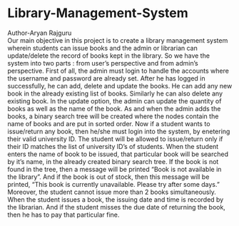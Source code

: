 # Library-Management-System
Author-Aryan Rajguru
<br>
Our main objective in this project is to create a library management system wherein students can issue books and the admin or librarian can update/delete the record of books kept in the library. So we have the system into two parts : from user’s perspective and from admin’s perspective. First of all, the admin must login to handle the accounts where the username and password are already set. After he has logged in successfully, he can add, delete and update the books. He can add any new book in the already existing list of books. Similarly he can also delete any existing book. In the update option, the admin can update the quantity of books as well as the name of the book. As and when the admin adds the books, a binary search tree will be created where the nodes contain the name of books and are put in sorted order. Now if a student wants to issue/return any book, then he/she must login into the system, by enetering their valid university ID. The student will be allowed to issue/return only if their ID matches the list of university ID’s of students. When the student enters the name of book to be issued, that particular book will be searched by it’s name, in the already created binary search tree. If the book is not found in the tree, then a message will be printed “Book is not available in the library”. And if the book is out of stock, then this message will be printed, “This book is currently unavailable. Please try after some days.” Moreover, the student cannot issue more than 2 books simultaneously. When the student issues a book, the issuing date and time is recorded by the librarian. And if the student misses the due date of returning the book, then he has to pay that particular fine.
